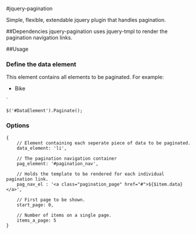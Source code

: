 #jquery-pagination

Simple, flexible, extendable jquery plugin that handles pagination.

##Dependencies
jquery-pagination uses jquery-tmpl to render the pagination navigation links.

##Usage

### Define the data element
This element contains all elements to be paginated. 
For example:
    <ul>
    <li>Bike</li>
    </ul>`

    $('#DataElement').Paginate();


### Options
    {
        // Element containing each seperate piece of data to be paginated.
        data_element: 'li',

        // The pagination navigation container
        pag_element: '#pagination_nav', 

        // Holds the template to be rendered for each individual pagination link.
        pag_nav_el : '<a class="pagination_page" href="#">${$item.data}</a>', 

        // First page to be shown.
        start_page: 0,

        // Number of items on a single page.
        items_a_page: 5 
    }
    




